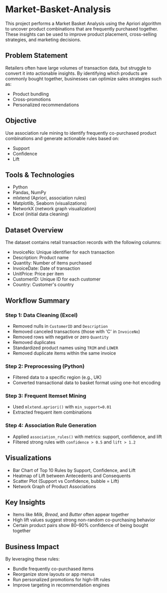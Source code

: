 # Market-Basket-Analysis

This project performs a Market Basket Analysis using the Apriori algorithm to uncover product combinations that are frequently purchased together. These insights can be used to improve product placement, cross-selling strategies, and marketing decisions.

## Problem Statement

Retailers often have large volumes of transaction data, but struggle to convert it into actionable insights. By identifying which products are commonly bought together, businesses can optimize sales strategies such as:
- Product bundling
- Cross-promotions
- Personalized recommendations

## Objective

Use association rule mining to identify frequently co-purchased product combinations and generate actionable rules based on:
- Support
- Confidence
- Lift

## Tools & Technologies

- Python
- Pandas, NumPy
- mlxtend (Apriori, association rules)
- Matplotlib, Seaborn (visualizations)
- NetworkX (network graph visualization)
- Excel (initial data cleaning)
  
## Dataset Overview

The dataset contains retail transaction records with the following columns:
- InvoiceNo: Unique identifier for each transaction
- Description: Product name
- Quantity: Number of items purchased
- InvoiceDate: Date of transaction
- UnitPrice: Price per item
- CustomerID: Unique ID for each customer
- Country: Customer's country

## Workflow Summary

### Step 1: Data Cleaning (Excel)
- Removed nulls in `CustomerID` and `Description`
- Removed canceled transactions (those with 'C' in `InvoiceNo`)
- Removed rows with negative or zero `Quantity`
- Removed duplicates
- Standardized product names using `TRIM` and `LOWER`
- Removed duplicate items within the same invoice

### Step 2: Preprocessing (Python)
- Filtered data to a specific region (e.g., UK)
- Converted transactional data to basket format using one-hot encoding

### Step 3: Frequent Itemset Mining
- Used `mlxtend.apriori()` with `min_support=0.01`
- Extracted frequent item combinations

### Step 4: Association Rule Generation
- Applied `association_rules()` with metrics: support, confidence, and lift
- Filtered strong rules with `confidence > 0.5` and `lift > 1.2`

## Visualizations

- Bar Chart of Top 10 Rules by Support, Confidence, and Lift
- Heatmap of Lift between Antecedents and Consequents
- Scatter Plot (Support vs Confidence, bubble = Lift)
- Network Graph of Product Associations

## Key Insights

- Items like *Milk*, *Bread*, and *Butter* often appear together
- High lift values suggest strong non-random co-purchasing behavior
- Certain product pairs show 80–90% confidence of being bought together


## Business Impact

By leveraging these rules:
- Bundle frequently co-purchased items
- Reorganize store layouts or app menus
- Run personalized promotions for high-lift rules
- Improve targeting in recommendation engines


